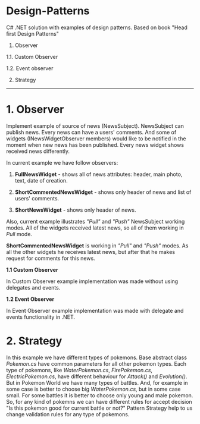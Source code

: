 # Design-Patterns
C# .NET solution with examples of design patterns. Based on book "Head first Design Patterns"

1. Observer

  1.1. Custom Observer
  
  1.2. Event observer
  
2. Strategy

---------------------------------------------
# 1. Observer
Implement example of source of news (NewsSubject). NewsSubject can publish news. Every news can have a users' comments.
And some of widgets (INewsWidgetObserver members) would like to be notified in the moment when new news has been published. Every news widget shows received news differently.

In current example we have follow observers:

1) **FullNewsWidget** - shows all of news attributes: header, main photo, text, date of creation.

2) **ShortCommentedNewsWidget** - shows only header of news and list of users' comments.

3) **ShortNewsWidget** - shows only header of news.

Also, current example illustrates *"Pull"* and *"Push"* NewsSubject working modes. All of the widgets received latest news, so all of them working in *Pull* mode.

**ShortCommentedNewsWidget** is working in *"Pull"* and *"Push"* modes. As all the other widgets he receives latest news, but after that he makes request for comments for this news.

**1.1 Custom Observer**

In Custom Observer example implementation was made without using delegates and events.

**1.2 Event Observer**

In Event Observer example implementation was made with delegate and events functionality in .NET.

# 2. Strategy

In this example we have different types of pokemons. Base abstract class *Pokemon.cs* have common parameters for all other pokemon types. Each type of pokemons, like *WaterPokemon.cs*, *FirePokemon.cs*, *ElectricPokemon.cs*, have different behaviour for *Attack()* and *Evolution()*.
But in Pokemon World we have many types of battles. And, for example in some case is better to choose big *WaterPokemon.cs*, but in some case small. For some battles it is better to choose only young and male pokemon. 
So, for any kind of pokemns we can have different rules for accept decision "Is this pokemon good for current battle or not?"
Pattern Strategy help to us change validation rules for any type of pokemons.
